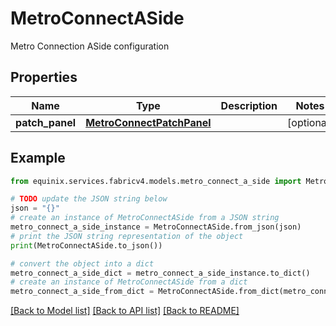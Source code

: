 # MetroConnectASide

Metro Connection ASide configuration

## Properties

Name | Type | Description | Notes
------------ | ------------- | ------------- | -------------
**patch_panel** | [**MetroConnectPatchPanel**](MetroConnectPatchPanel.md) |  | [optional] 

## Example

```python
from equinix.services.fabricv4.models.metro_connect_a_side import MetroConnectASide

# TODO update the JSON string below
json = "{}"
# create an instance of MetroConnectASide from a JSON string
metro_connect_a_side_instance = MetroConnectASide.from_json(json)
# print the JSON string representation of the object
print(MetroConnectASide.to_json())

# convert the object into a dict
metro_connect_a_side_dict = metro_connect_a_side_instance.to_dict()
# create an instance of MetroConnectASide from a dict
metro_connect_a_side_from_dict = MetroConnectASide.from_dict(metro_connect_a_side_dict)
```
[[Back to Model list]](../README.md#documentation-for-models) [[Back to API list]](../README.md#documentation-for-api-endpoints) [[Back to README]](../README.md)


